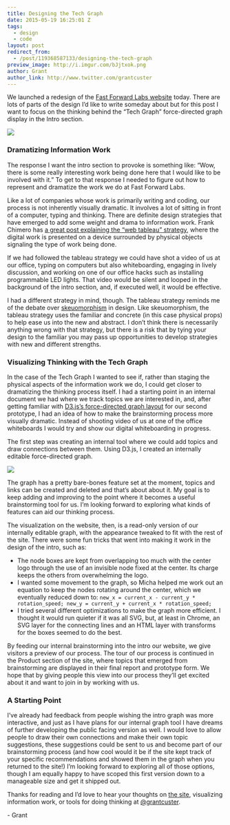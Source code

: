 ```yaml
---
title: Designing the Tech Graph
date: 2015-05-19 16:25:01 Z
tags:
  - design
  - code
layout: post
redirect_from:
  - /post/119368587133/designing-the-tech-graph
preview_image: http://i.imgur.com/bJjtxok.png
author: Grant
author_link: http://www.twitter.com/grantcuster
---
```


<p>We launched a redesign of the <a href="http://i.imgur.com/p7kidae.png" target="_blank">Fast Forward Labs website</a> today. There are lots of parts of the design I’d like to write someday about but for this post I want to focus on the thinking behind the “Tech Graph” force-directed graph display in the Intro section.</p>

![](http://i.imgur.com/bJjtxok.png)

### Dramatizing Information Work

<p>The response I want the intro section to provoke is something like: “Wow, there is some really interesting work being done here that I would like to be involved with it.” To get to that response I needed to figure out how to represent and dramatize the work we do at Fast Forward Labs.</p>

<p>Like a lot of companies whose work is primarily writing and coding, our process is not inherently visually dramatic. It involves a lot of sitting in front of a computer, typing and thinking. There are definite design strategies that have emerged to add some weight and drama to information work. Frank Chimero has <a href="http://frankchimero.com/writing//web-tableaus/" target="_blank">a great post explaining the “web tableau” strategy</a>, where the digital work is presented on a device surrounded by physical objects signaling the type of work being done.</p>

<p>If we had followed the tableau strategy we could have shot a video of us at our office, typing on computers but also whiteboarding, engaging in lively discussion, and working on one of our office hacks such as installing programmable LED lights. That video would be silent and looped in the background of the intro section, and, if executed well, it would be effective.</p><p>I had a different strategy in mind, though. The tableau strategy reminds me of the debate over <a href="http://en.wikipedia.org/wiki/Skeuomorph" target="_blank">skeuomorphism</a> in design. Like skeuomorphism, the tableau strategy uses the familiar and concrete (in this case physical props) to help ease us into the new and abstract. I don’t think there is necessarily anything wrong with that strategy, but there is a risk that by tying your design to the familiar you may pass up opportunities to develop strategies with new and different strengths.</p>

### Visualizing Thinking with the Tech Graph

<p>In the case of the Tech Graph I wanted to see if, rather than staging the physical aspects of the information work we do, I could get closer to dramatizing the thinking process itself. I had a starting point in an internal document we had where we track topics we are interested in, and, after getting familiar with <a href="https://github.com/mbostock/d3/wiki/Force-Layout" target="_blank">D3.js’s force-directed graph layout</a> for our second prototype, I had an idea of how to make the brainstorming process more visually dramatic. Instead of shooting video of us at one of the office whiteboards I would try and show our digital whiteboarding in progress.</p>

<p>The first step was creating an internal tool where we could add topics and draw connections between them. Using D3.js, I created an internally editable force-directed graph.</p>

<img src="http://i.imgur.com/p7kidae.png"/><p>The graph has a pretty bare-bones feature set at the moment, topics and links can be created and deleted and that’s about about it. My goal is to keep adding and improving to the point where it becomes a useful brainstorming tool for us. I’m looking forward to exploring what kinds of features can aid our thinking process.</p>

<p>The visualization on the website, then, is a read-only version of our internally editable graph, with the appearance tweaked to fit with the rest of the site. There were some fun tricks that went into making it work in the design of the intro, such as:</p>

- The node boxes are kept from overlapping too much with the center logo through the use of an invisible node fixed at the center. Its charge keeps the others from overwhelming the logo.
- I wanted some movement to the graph, so Micha helped me work out an equation to keep the nodes rotating around the center, which we eventually reduced down to: `new_x = current_x - current_y * rotation_speed; new_y = current_y + current_x * rotation_speed;`
- I tried several different optimizations to make the graph more efficient. I thought it would run quieter if it was all SVG, but, at least in Chrome, an SVG layer for the connecting lines and an HTML layer with transforms for the boxes seemed to do the best.

<p>By feeding our internal brainstorming into the intro our website, we give visitors a preview of our process. The tour of our process is continued in the Product section of the site, where topics that emerged from brainstorming are displayed in their final report and prototype form. We hope that by giving people this view into our process they’ll get excited about it and want to join in by working with us.</p>

### A Starting Point

<p>I’ve already had feedback from people wishing the intro graph was more interactive, and just as I have plans for our internal graph tool I have dreams of further developing the public facing version as well. I would love to allow people to draw their own connections and make their own topic suggestions, these suggestions could be sent to us and become part of our brainstorming process (and how cool would it be if the site kept track of your specific recommendations and showed them in the graph when you returned to the site!) I’m looking forward to exploring all of those options, though I am equally happy to have scoped this first version down to a manageable size and get it shipped out.</p>

<p>Thanks for reading and I’d love to hear your thoughts on <a href="http://fastforwardlabs.com" target="_blank">the site</a>, visualizing information work, or tools for doing thinking at <a href="http://twitter.com/grantcuster.com" target="_blank">@grantcuster</a>.</p>

<p>- Grant</p>
